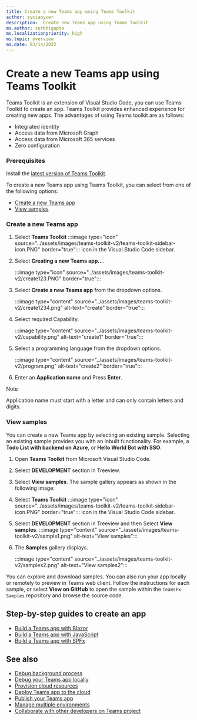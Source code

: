 ```yaml
---
title: Create a new Teams app using Teams Toolkit
author: zyxiaoyuer
description:  Create new Teams app using Teams Toolkit
ms.author: surbhigupta
ms.localizationpriority: high
ms.topic: overview
ms.date: 03/14/2022
---
```


# Create a new Teams app using Teams Toolkit

Teams Toolkit is an extension of Visual Studio Code, you can use Teams Toolkit to create an app.
Teams Toolkit provides enhanced experience for creating new apps. The advantages of using Teams toolkit are as follows:

*	Integrated identity
*	Access data from Microsoft Graph
*	Access data from Microsoft 365 services
*	Zero configuration



### Prerequisites

Install the [latest version of Teams Toolkit](https://marketplace.visualstudio.com/items?itemName=TeamsDevApp.ms-teams-vscode-extension).<br>


To create a new Teams app using Teams Toolkit, you can select from one of the following options:

* [Create a new Teams app](create-new-project.md#create-a-new-teams-app)
* [View samples](create-new-project.md#create-a-new-teams-app-using-view-samples)
 ### Create a new Teams app


1. Select **Teams Toolkit** :::image type="icon" source="../assets/images/teams-toolkit-v2/teams-toolkit-sidebar-icon.PNG" border="true"::: icon in the Visual Studio Code sidebar.
1. Select **Creating a new Teams app...**.

   :::image type="icon" source="../assets/images/teams-toolkit-v2/create123.PNG" border="true":::
1. Select **Create a new Teams app** from the dropdown options.

   :::image type="content" source="../assets/images/teams-toolkit-v2/create1234.png" alt-text="create" border="true":::
1. Select required Capability.

   :::image type="content" source="../assets/images/teams-toolkit-v2/capability.png" alt-text="create1" border="true":::

1. Select a programming language from the dropdown options.

   :::image type="content" source="../assets/images/teams-toolkit-v2/program.png" alt-text="create2" border="true":::

1. Enter an **Application name** and Press **Enter**.

> [!NOTE]
>
> Application name must start with a letter and can only contain letters and digits.

### View samples

You can create a new Teams app by selecting an existing sample. Selecting an existing sample provides you with an inbuilt functionality. For example, a **Todo List with backend on Azure**, or **Hello World Bot with SSO**.<br>

1. Open **Teams Toolkit** from Microsoft Visual Studio Code.
2. Select **DEVELOPMENT** section in Treeview.
1. Select **View samples**. The sample gallery appears as shown in the following image:
1. Select **Teams Toolkit** :::image type="icon" source="../assets/images/teams-toolkit-v2/teams-toolkit-sidebar-icon.PNG" border="true"::: icon in the Visual Studio Code sidebar.
1. Select **DEVELOPMENT** section in Treeview and then Select **View samples**.
   :::image type="content" source="../assets/images/teams-toolkit-v2/sample1.png" alt-text="View samples":::

1. The **Samples** gallery displays.

   :::image type="content" source="../assets/images/teams-toolkit-v2/samples2.png" alt-text="View samples2":::
   

You can explore and download samples. You can also  run your app locally or remotely to preview in Teams web client. Follow the instructions for each sample, or select **View on GitHub** to open the sample within the `TeamsFx Samples` repository and browse the source code.


## Step-by-step guides to create an app

* [Build a Teams app with Blazor](../sbs-gs-blazorupdate.yml)
* [Build a Teams app with JavaScript](../sbs-gs-javascript.yml)
* [Build a Teams app with SPFx](../sbs-gs-spfx.yml)


## See also

* [Debug background process](debug-background-process.md)
* [Debug your Teams app locally](debug-local.md)
* [Provision cloud resources](provision.md)
* [Deploy Teams app to the cloud](deploy.md)
* [Publish your Teams app](../concepts/deploy-and-publish/appsource/publish.md)
* [Manage multiple environments](TeamsFx-multi-env.md)
* [Collaborate with other developers on Teams project](TeamsFx-collaboration.md)
